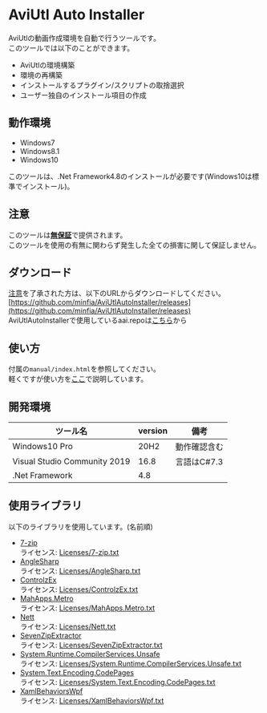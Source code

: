 # AviUtl Auto Installer
AviUtlの動画作成環境を自動で行うツールです。  
このツールでは以下のことができます。
- AviUtlの環境構築
- 環境の再構築
- インストールするプラグイン/スクリプトの取捨選択
- ユーザー独自のインストール項目の作成

## 動作環境
* Windows7
* Windows8.1
* Windows10

このツールは、.Net Framework4.8のインストールが必要です(Windows10は標準でインストール)。

## 注意
このツールは<u>**無保証**</u>で提供されます。  
このツールを使用の有無に関わらず発生した全ての損害に関して保証しません。

## ダウンロード
[注意](#注意)を了承された方は、以下のURLからダウンロードしてください。  
[https://github.com/minfia/AviUtlAutoInstaller/releases](https://github.com/minfia/AviUtlAutoInstaller/releases)  
AviUtlAutoInstallerで使用しているaai.repoは[こちら](https://github.com/minfia/AAI_Repo/releases)から  

## 使い方
付属の`manual/index.html`を参照してください。  
軽くですが使い方を[ここ](https://www.nicovideo.jp/watch/sm39152679)で説明しています。  

## 開発環境
|           ツール名           | version |     備考     |
| ---------------------------- | ------- | ------------ |
| Windows10 Pro                | 20H2    | 動作確認含む |
| Visual Studio Community 2019 | 16.8    | 言語はC#7.3  |
| .Net Framework               | 4.8     |              |

## 使用ライブラリ
以下のライブラリを使用しています。(名前順)
* [7-zip](https://sevenzip.osdn.jp/)  
ライセンス: [Licenses/7-zip.txt](Licenses/7-zip.txt)
* [AngleSharp](https://github.com/AngleSharp/AngleSharp)  
ライセンス: [Licenses/AngleSharp.txt](Licenses/AngleSharp.txt)
* [ControlzEx](https://github.com/ControlzEx/ControlzEx)  
ライセンス: [Licenses/ControlzEx.txt](Licenses/ControlzEx.txt)
* [MahApps.Metro](https://github.com/MahApps/MahApps.Metro)  
ライセンス: [Licenses/MahApps.Metro.txt](Licenses/MahApps.Metro.txt)
* [Nett](https://github.com/paiden/Nett)  
ライセンス: [Licenses/Nett.txt](Licenses/Nett.txt)
* [SevenZipExtractor](https://github.com/adoconnection/SevenZipExtractor)  
ライセンス: [Licenses/SevenZipExtractor.txt](Licenses/SevenZipExtractor.txt)
* [System.Runtime.CompilerServices.Unsafe](https://github.com/dotnet/runtime)  
ライセンス: [Licenses/System.Runtime.CompilerServices.Unsafe.txt](Licenses/System.Runtime.CompilerServices.Unsafe.txt)
* [System.Text.Encoding.CodePages](https://github.com/dotnet/runtime)  
ライセンス: [Licenses/System.Text.Encoding.CodePages.txt](Licenses/System.Text.Encoding.CodePages.txt)
* [XamlBehaviorsWpf](https://github.com/microsoft/XamlBehaviorsWpf)  
ライセンス: [Licenses/XamlBehaviorsWpf.txt](Licenses/XamlBehaviorsWpf.txt)

